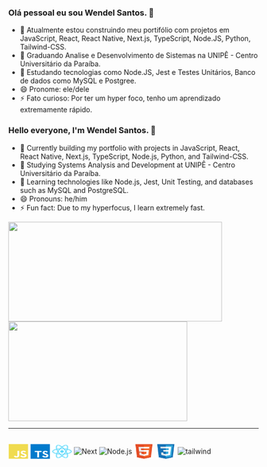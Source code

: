 ### Olá pessoal eu sou Wendel Santos. 👋

- 🔭 Atualmente estou construindo meu portifólio com projetos em JavaScript, React, React Native, Next.js, TypeScript, Node.JS, Python, Tailwind-CSS.
- 🌱 Graduando Analise e Desenvolvimento de Sistemas na UNIPÊ - Centro Universitário da Paraíba.
- 💬 Estudando tecnologias como Node.JS, Jest e Testes Unitários, Banco de dados como MySQL e Postgree.
- 😄 Pronome: ele/dele
- ⚡ Fato curioso: Por ter um hyper foco, tenho um aprendizado extremamente rápido.

### Hello everyone, I'm Wendel Santos. 👋
- 🔭 Currently building my portfolio with projects in JavaScript, React, React Native, Next.js, TypeScript, Node.js, Python, and Tailwind-CSS.
- 🌱 Studying Systems Analysis and Development at UNIPÊ - Centro Universitário da Paraíba.
- 💬 Learning technologies like Node.js, Jest, Unit Testing, and databases such as MySQL and PostgreSQL.
- 😄 Pronouns: he/him
- ⚡ Fun fact: Due to my hyperfocus, I learn extremely fast.
<div display: inline_block>  
<a href="https://github.com/WendelSantoss/github-readme-stats">
  <img width=430 height=200 align="center" src="https://github-readme-stats.vercel.app/api?username=WendelSantoss&show_icons=true" />
</a>
<a href="https://github.com/WendelSantoss/convoychat">
  <img width=360 height=200 align="center" 
  src="https://github-readme-stats.vercel.app/api/top-langs?username=WendelSantoss&layout=compact&langs_count=8&card_width=32" />
</a>
</div>
<hr>
<div style="display: inline_block"><br>
  <img align="center" alt="Rafa-Js" height="30" width="40" src="https://raw.githubusercontent.com/devicons/devicon/master/icons/javascript/javascript-plain.svg">
  <img align="center" alt="Rafa-Ts" height="30" width="40" src="https://raw.githubusercontent.com/devicons/devicon/master/icons/typescript/typescript-plain.svg">
  <img align="center" alt="Rafa-React" height="30" width="40" src="https://raw.githubusercontent.com/devicons/devicon/master/icons/react/react-original.svg">
  <img align="center" alt="Next" height="30" width="40" src="https://cdn.jsdelivr.net/gh/devicons/devicon@latest/icons/nextjs/nextjs-original.svg" />
  <img align="center" alt="Node.js" height="35" width="40" src="https://cdn.jsdelivr.net/gh/devicons/devicon@latest/icons/nodejs/nodejs-original-wordmark.svg" />
  <img align="center" alt="Rafa-HTML" height="30" width="40" src="https://raw.githubusercontent.com/devicons/devicon/master/icons/html5/html5-original.svg">
  <img align="center" alt="Rafa-CSS" height="30" width="40" src="https://raw.githubusercontent.com/devicons/devicon/master/icons/css3/css3-original.svg">
  <img align="center" alt="tailwind" height="30" width="40" src="https://cdn.jsdelivr.net/gh/devicons/devicon@latest/icons/tailwindcss/tailwindcss-original.svg" />
          
          
</div>
